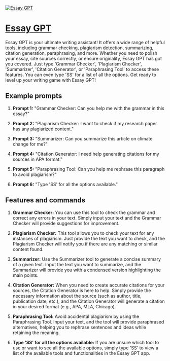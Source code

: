 [![Essay GPT](https://files.oaiusercontent.com/file-3aYzusFS2OtslpA6KARqUB3D?se=2123-10-18T02%3A38%3A41Z&sp=r&sv=2021-08-06&sr=b&rscc=max-age%3D31536000%2C%20immutable&rscd=attachment%3B%20filename%3D316cf29d-1271-4164-91c1-8ad6f1cb3e75.png&sig=VodWvzvQ6JJLlsiCwO20muX/h3b7Z/OrbBAYbXlYzKI%3D)](https://chat.openai.com/g/g-VvFdAmgT9-essay-gpt)

# [Essay GPT](https://chat.openai.com/g/g-VvFdAmgT9-essay-gpt)

Essay GPT is your ultimate writing assistant! It offers a wide range of helpful tools, including grammar checking, plagiarism detection, summarizing, citation generation, paraphrasing, and more. Whether you need to polish your essay, cite sources correctly, or ensure originality, Essay GPT has got you covered. Just type 'Grammar Checker', 'Plagiarism Checker', 'Summarizer', 'Citation Generator', or 'Paraphrasing Tool' to access these features. You can even type 'SS' for a list of all the options. Get ready to level up your writing game with Essay GPT!

## Example prompts

1. **Prompt 1:** "Grammar Checker: Can you help me with the grammar in this essay?"

2. **Prompt 2:** "Plagiarism Checker: I want to check if my research paper has any plagiarized content."

3. **Prompt 3:** "Summarizer: Can you summarize this article on climate change for me?"

4. **Prompt 4:** "Citation Generator: I need help generating citations for my sources in APA format."

5. **Prompt 5:** "Paraphrasing Tool: Can you help me rephrase this paragraph to avoid plagiarism?"

6. **Prompt 6:** "Type 'SS' for all the options available."

## Features and commands

1. **Grammar Checker:** You can use this tool to check the grammar and correct any errors in your text. Simply input your text and the Grammar Checker will provide suggestions for improvement.

2. **Plagiarism Checker:** This tool allows you to check your text for any instances of plagiarism. Just provide the text you want to check, and the Plagiarism Checker will notify you if there are any matching or similar content found.

3. **Summarizer:** Use the Summarizer tool to generate a concise summary of a given text. Input the text you want to summarize, and the Summarizer will provide you with a condensed version highlighting the main points.

4. **Citation Generator:** When you need to create accurate citations for your sources, the Citation Generator is here to help. Simply provide the necessary information about the source (such as author, title, publication date, etc.), and the Citation Generator will generate a citation in your desired format (e.g., APA, MLA, Chicago).

5. **Paraphrasing Tool:** Avoid accidental plagiarism by using the Paraphrasing Tool. Input your text, and the tool will provide paraphrased alternatives, helping you to rephrase sentences and ideas while retaining the meaning.

6. **Type 'SS' for all the options available:** If you are unsure which tool to use or want to see all the available options, simply type 'SS' to view a list of the available tools and functionalities in the Essay GPT app.
